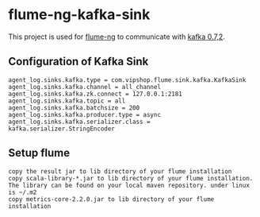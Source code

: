 flume-ng-kafka-sink
================

This project is used for [flume-ng](https://github.com/apache/flume) to communicate with [kafka 0.7,2](http://kafka.apache.org/07/quickstart.html).

Configuration of Kafka Sink
----------

    agent_log.sinks.kafka.type = com.vipshop.flume.sink.kafka.KafkaSink
    agent_log.sinks.kafka.channel = all_channel
    agent_log.sinks.kafka.zk.connect = 127.0.0.1:2181
    agent_log.sinks.kafka.topic = all
    agent_log.sinks.kafka.batchsize = 200
    agent_log.sinks.kafka.producer.type = async
    agent_log.sinks.kafka.serializer.class = kafka.serializer.StringEncoder


Setup flume
----------
    copy the result jar to lib directory of your flume installation
    copy scala-library-*.jar to lib directory of your flume installation. The library can be found on your local maven repository. under linux is ~/.m2
    copy metrics-core-2.2.0.jar to lib directory of your flume installation
